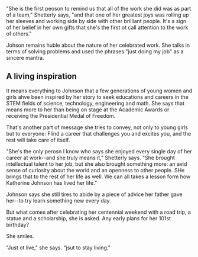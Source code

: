 "She is the first peoson to remind us that all of the work she did was as part of a team," Shetterly says, "and that one of her greatest joys was rolling up her sleeves and working side by side with other brilliant people. It's a sign of her belief in her own gifts that she's the first ot call attention to the work of others."

Johson remains huble about the nature of her celebrated work. She talks in terms of solving problems and used the phrases "just doing my job" as a sincere mantra.

## A living inspiration ##

It means everything to Johnson that a few generations of young women and girls ahve been inspired by her story to seek educations and careers in the STEM fields of science, technology, engineering and math. She says that means more to her than being on stage at the Academic Awards or receiving the Presidential Medal of Freedom.

That's another part of message she tries to convey, not only to young girls but to everyone: FIind a career that challenges you and excites you, and the rest will take care of itself.

"She's the only perosn I know who says she enjoyed every single day of her career at work--and she truly means it," Shetterly says. "She brought intellectual talent to her job, but she also brought something more: an avid sense of curiosity about the world and an openness to other people. SHe brings that to the rest of her life as well. We can all takes a lesson form how Katherine Johnson has lived her life."

Johnson says she still tires to abide by a piece of advice her father gave her--to try learn something new every day.

But what comes after celebrating her centennial weekend with a road trip, a statue and a scholarship, she is asked. Any early plans for her 101st birthday?

She smiles.

"Just ot live," she says. "jsut to stay living."
